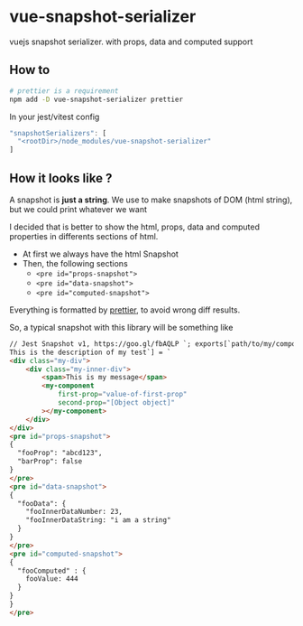 # vue-snapshot-serializer

vuejs snapshot serializer. with props, data and computed support

## How to

```sh
# prettier is a requirement
npm add -D vue-snapshot-serializer prettier
```

In your jest/vitest config

```js
"snapshotSerializers": [
  "<rootDir>/node_modules/vue-snapshot-serializer"
]
```

## How it looks like ?

A snapshot is **just a string**. We use to make snapshots of DOM (html string), but we could print whatever we want

I decided that is better to show the html, props, data and computed properties in differents sections of html.

- At first we always have the html Snapshot
- Then, the following sections
  - `<pre id="props-snapshot">`
  - `<pre id="data-snapshot">`
  - `<pre id="computed-snapshot">`

Everything is formatted by [prettier](https://prettier.io/), to avoid wrong diff results.

So, a typical snapshot with this library will be something like

```html
// Jest Snapshot v1, https://goo.gl/fbAQLP `; exports[`path/to/my/component/file
This is the description of my test`] = `
<div class="my-div">
	<div class="my-inner-div">
		<span>This is my message</span>
		<my-component
			first-prop="value-of-first-prop"
			second-prop="[Object object]"
		></my-component>
	</div>
</div>
<pre id="props-snapshot">
{
  "fooProp": "abcd123",
  "barProp": false
}
</pre>
<pre id="data-snapshot">
{
  "fooData": {
    "fooInnerDataNumber: 23,
    "fooInnerDataString: "i am a string"
  }
}
</pre>
<pre id="computed-snapshot">
{
  "fooComputed" : {
    fooValue: 444
  }
}
}
</pre>
```
